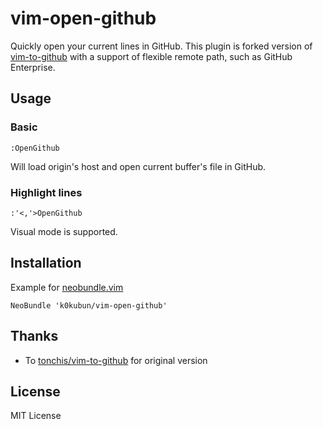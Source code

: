 # vim-open-github

Quickly open your current lines in GitHub.
This plugin is forked version of [vim-to-github](https://github.com/tonchis/vim-to-github) with a support of flexible remote path, such as GitHub Enterprise.

## Usage

### Basic

```
:OpenGithub
```

Will load origin's host and open current buffer's file in GitHub.

### Highlight lines

```
:'<,'>OpenGithub
```

Visual mode is supported.

## Installation

Example for [neobundle.vim](https://github.com/Shougo/neobundle.vim)

```vim
NeoBundle 'k0kubun/vim-open-github'
```

## Thanks

- To [tonchis/vim-to-github](https://github.com/tonchis/vim-to-github) for original version

## License

MIT License
